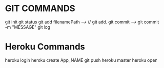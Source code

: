 # GIT COMMANDS

git init
 git status
 git add filenamePath  -->  // git add.
 git commit    --> git commit -m "MESSAGE" 
 git log


 # Heroku Commands
 heroku login
 heroku create App_NAME
git push heroku master
heroku open